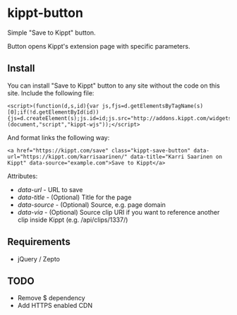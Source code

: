 # kippt-button

Simple "Save to Kippt" button.

Button opens Kippt's extension page with specific parameters.

## Install

You can install "Save to Kippt" button to any site without the code on this site. Include the following file:

    <script>(function(d,s,id){var js,fjs=d.getElementsByTagName(s)[0];if(!d.getElementById(id)){js=d.createElement(s);js.id=id;js.src="http://addons.kippt.com/widgets.js";fjs.parentNode.insertBefore(js,fjs);}}(document,"script","kippt-wjs"));</script>

And format links the following way:

    <a href="https://kippt.com/save" class="kippt-save-button" data-url="https://kippt.com/karrisaarinen/" data-title="Karri Saarinen on Kippt" data-source="example.com">Save to Kippt</a>

Attributes:

- _data-url_ - URL to save
- _data-title_ - (Optional) Title for the page
- _data-source_ - (Optional) Source, e.g. page domain
- _data-via_ - (Optional) Source clip URI if you want to reference another clip inside Kippt (e.g. /api/clips/1337/)

## Requirements

- jQuery / Zepto

## TODO

- Remove $ dependency
- Add HTTPS enabled CDN